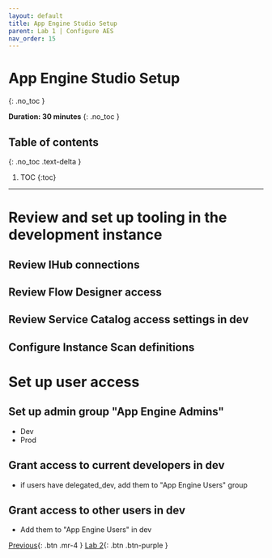 ```yaml
---
layout: default
title: App Engine Studio Setup
parent: Lab 1 | Configure AES
nav_order: 15
---
```


# App Engine Studio Setup
{: .no_toc }

**Duration: 30 minutes**
{: .no_toc }

## Table of contents
{: .no_toc .text-delta }

1. TOC
{:toc}

---
# Review and set up tooling in the development instance

## Review IHub connections
## Review Flow Designer access
## Review Service Catalog access settings in dev
## Configure Instance Scan definitions

# Set up user access

## Set up admin group "App Engine  Admins"

- Dev
- Prod

## Grant access to current developers in dev

- if users have delegated_dev, add them to "App Engine Users" group

## Grant access to other users in dev

- Add them to "App Engine Users" in dev

[Previous][PREVIOUS]{: .btn .mr-4 }
[Lab 2][NEXT]{: .btn .btn-purple }


[PREVIOUS]: ../10_Personas_and_roles
[NEXT]: ../../lab2